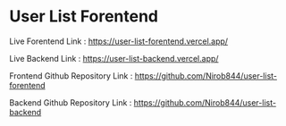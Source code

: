 # User List Forentend


Live Forentend Link : https://user-list-forentend.vercel.app/

Live Backend Link : https://user-list-backend.vercel.app/

Frontend Github Repository Link : https://github.com/Nirob844/user-list-forentend

Backend Github Repository Link :  https://github.com/Nirob844/user-list-backend
